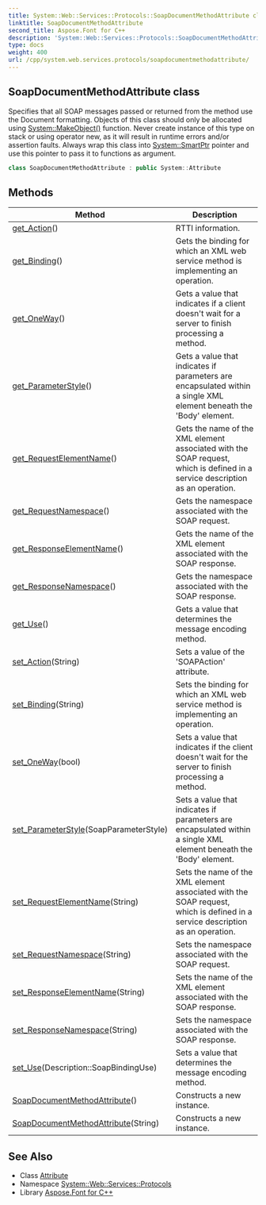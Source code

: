 ```yaml
---
title: System::Web::Services::Protocols::SoapDocumentMethodAttribute class
linktitle: SoapDocumentMethodAttribute
second_title: Aspose.Font for C++
description: 'System::Web::Services::Protocols::SoapDocumentMethodAttribute class. Specifies that all SOAP messages passed or returned from the method use the Document formatting. Objects of this class should only be allocated using System::MakeObject() function. Never create instance of this type on stack or using operator new, as it will result in runtime errors and/or assertion faults. Always wrap this class into System::SmartPtr pointer and use this pointer to pass it to functions as argument in C++.'
type: docs
weight: 400
url: /cpp/system.web.services.protocols/soapdocumentmethodattribute/
---
```

## SoapDocumentMethodAttribute class


Specifies that all SOAP messages passed or returned from the method use the Document formatting. Objects of this class should only be allocated using [System::MakeObject()](../../system/makeobject/) function. Never create instance of this type on stack or using operator new, as it will result in runtime errors and/or assertion faults. Always wrap this class into [System::SmartPtr](../../system/smartptr/) pointer and use this pointer to pass it to functions as argument.

```cpp
class SoapDocumentMethodAttribute : public System::Attribute
```

## Methods

| Method | Description |
| --- | --- |
| [get_Action](./get_action/)() | RTTI information. |
| [get_Binding](./get_binding/)() | Gets the binding for which an XML web service method is implementing an operation. |
| [get_OneWay](./get_oneway/)() | Gets a value that indicates if a client doesn't wait for a server to finish processing a method. |
| [get_ParameterStyle](./get_parameterstyle/)() | Gets a value that indicates if parameters are encapsulated within a single XML element beneath the 'Body' element. |
| [get_RequestElementName](./get_requestelementname/)() | Gets the name of the XML element associated with the SOAP request, which is defined in a service description as an operation. |
| [get_RequestNamespace](./get_requestnamespace/)() | Gets the namespace associated with the SOAP request. |
| [get_ResponseElementName](./get_responseelementname/)() | Gets the name of the XML element associated with the SOAP response. |
| [get_ResponseNamespace](./get_responsenamespace/)() | Gets the namespace associated with the SOAP response. |
| [get_Use](./get_use/)() | Gets a value that determines the message encoding method. |
| [set_Action](./set_action/)(String) | Sets a value of the 'SOAPAction' attribute. |
| [set_Binding](./set_binding/)(String) | Sets the binding for which an XML web service method is implementing an operation. |
| [set_OneWay](./set_oneway/)(bool) | Sets a value that indicates if the client doesn't wait for the server to finish processing a method. |
| [set_ParameterStyle](./set_parameterstyle/)(SoapParameterStyle) | Sets a value that indicates if parameters are encapsulated within a single XML element beneath the 'Body' element. |
| [set_RequestElementName](./set_requestelementname/)(String) | Sets the name of the XML element associated with the SOAP request, which is defined in a service description as an operation. |
| [set_RequestNamespace](./set_requestnamespace/)(String) | Sets the namespace associated with the SOAP request. |
| [set_ResponseElementName](./set_responseelementname/)(String) | Sets the name of the XML element associated with the SOAP response. |
| [set_ResponseNamespace](./set_responsenamespace/)(String) | Sets the namespace associated with the SOAP response. |
| [set_Use](./set_use/)(Description::SoapBindingUse) | Sets a value that determines the message encoding method. |
| [SoapDocumentMethodAttribute](./soapdocumentmethodattribute/)() | Constructs a new instance. |
| [SoapDocumentMethodAttribute](./soapdocumentmethodattribute/)(String) | Constructs a new instance. |
## See Also

* Class [Attribute](../../system/attribute/)
* Namespace [System::Web::Services::Protocols](../)
* Library [Aspose.Font for C++](../../)
